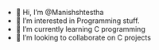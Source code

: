 - 👋 Hi, I’m @Manishshtestha
- 👀 I’m interested in Programming stuff.
- 🌱 I’m currently learning C programming
- 💞️ I’m looking to collaborate on C projects

<!---
Manishshtestha/C programming is a ✨ special ✨ repository because its `README.md` (this file) appears on your GitHub profile.
You can click the Preview link to take a look at your changes.
--->
